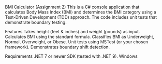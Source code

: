 BMI Calculator (Assignment 2)
This is a C# console application that calculates Body Mass Index (BMI) and determines the BMI category using a Test-Driven Development (TDD) approach. The code includes unit tests that demonstrate boundary testing.

Features
Takes height (feet & inches) and weight (pounds) as input.
Calculates BMI using the standard formula.
Classifies BMI as Underweight, Normal, Overweight, or Obese.
Unit tests using MSTest (or your chosen framework).
Demonstrates boundary shift detection.

Requirements
.NET 7 or newer SDK (tested with .NET 9).
Windows
